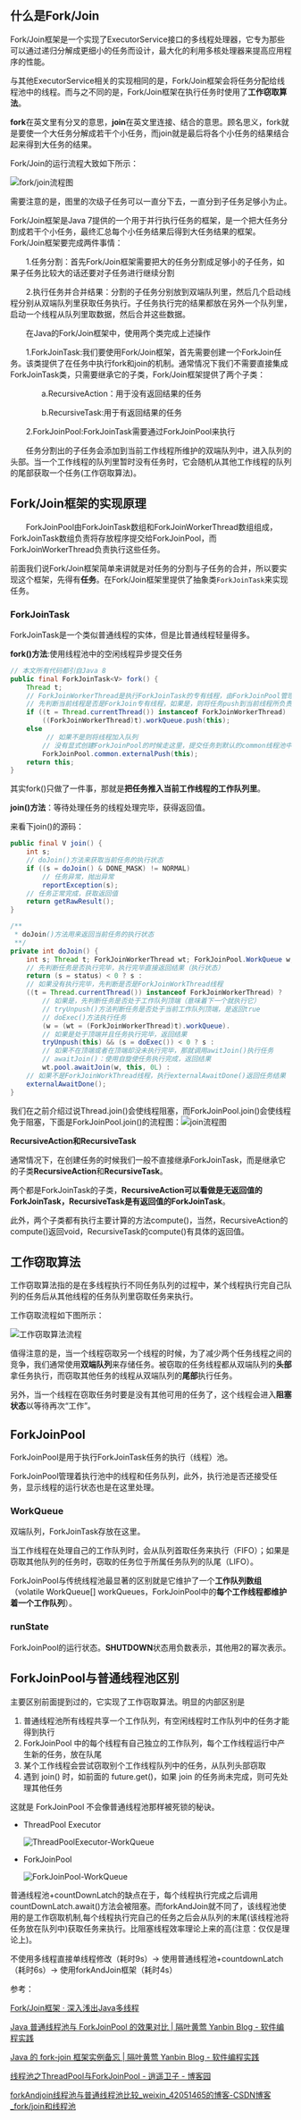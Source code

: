 ## 什么是Fork/Join

Fork/Join框架是一个实现了ExecutorService接口的多线程处理器，它专为那些可以通过递归分解成更细小的任务而设计，最大化的利用多核处理器来提高应用程序的性能。

与其他ExecutorService相关的实现相同的是，Fork/Join框架会将任务分配给线程池中的线程。而与之不同的是，Fork/Join框架在执行任务时使用了**工作窃取算法**。

**fork**在英文里有分叉的意思，**join**在英文里连接、结合的意思。顾名思义，fork就是要使一个大任务分解成若干个小任务，而join就是最后将各个小任务的结果结合起来得到大任务的结果。

Fork/Join的运行流程大致如下所示：

![fork/join流程图](http://concurrent.redspider.group/article/03/imgs/fork_join%E6%B5%81%E7%A8%8B%E5%9B%BE.png)

需要注意的是，图里的次级子任务可以一直分下去，一直分到子任务足够小为止。

Fork/Join框架是Java 7提供的一个用于并行执行任务的框架，是一个把大任务分割成若干个小任务，最终汇总每个小任务结果后得到大任务结果的框架。Fork/Join框架要完成两件事情：

　　1.任务分割：首先Fork/Join框架需要把大的任务分割成足够小的子任务，如果子任务比较大的话还要对子任务进行继续分割

　　2.执行任务并合并结果：分割的子任务分别放到双端队列里，然后几个启动线程分别从双端队列里获取任务执行。子任务执行完的结果都放在另外一个队列里，启动一个线程从队列里取数据，然后合并这些数据。

　　在Java的Fork/Join框架中，使用两个类完成上述操作

　　1.ForkJoinTask:我们要使用Fork/Join框架，首先需要创建一个ForkJoin任务。该类提供了在任务中执行fork和join的机制。通常情况下我们不需要直接集成ForkJoinTask类，只需要继承它的子类，Fork/Join框架提供了两个子类：

　　　　a.RecursiveAction：用于没有返回结果的任务

　　　　b.RecursiveTask:用于有返回结果的任务

　　2.ForkJoinPool:ForkJoinTask需要通过ForkJoinPool来执行

　　任务分割出的子任务会添加到当前工作线程所维护的双端队列中，进入队列的头部。当一个工作线程的队列里暂时没有任务时，它会随机从其他工作线程的队列的尾部获取一个任务(工作窃取算法)。

## Fork/Join框架的实现原理

　　ForkJoinPool由ForkJoinTask数组和ForkJoinWorkerThread数组组成，ForkJoinTask数组负责将存放程序提交给ForkJoinPool，而ForkJoinWorkerThread负责执行这些任务。

前面我们说Fork/Join框架简单来讲就是对任务的分割与子任务的合并，所以要实现这个框架，先得有**任务**。在Fork/Join框架里提供了抽象类`ForkJoinTask`来实现任务。

### ForkJoinTask

ForkJoinTask是一个类似普通线程的实体，但是比普通线程轻量得多。

**fork()方法**:使用线程池中的空闲线程异步提交任务

```java
// 本文所有代码都引自Java 8
public final ForkJoinTask<V> fork() {
    Thread t;
    // ForkJoinWorkerThread是执行ForkJoinTask的专有线程，由ForkJoinPool管理
    // 先判断当前线程是否是ForkJoin专有线程，如果是，则将任务push到当前线程所负责的队列里去
    if ((t = Thread.currentThread()) instanceof ForkJoinWorkerThread)
        ((ForkJoinWorkerThread)t).workQueue.push(this);
    else
         // 如果不是则将线程加入队列
        // 没有显式创建ForkJoinPool的时候走这里，提交任务到默认的common线程池中
        ForkJoinPool.common.externalPush(this);
    return this;
}
```

其实fork()只做了一件事，那就是**把任务推入当前工作线程的工作队列里**。

**join()方法**：等待处理任务的线程处理完毕，获得返回值。

来看下join()的源码：

```java
public final V join() {
    int s;
    // doJoin()方法来获取当前任务的执行状态
    if ((s = doJoin() & DONE_MASK) != NORMAL)
        // 任务异常，抛出异常
        reportException(s);
    // 任务正常完成，获取返回值
    return getRawResult();
}

/**
 * doJoin()方法用来返回当前任务的执行状态
 **/
private int doJoin() {
    int s; Thread t; ForkJoinWorkerThread wt; ForkJoinPool.WorkQueue w;
    // 先判断任务是否执行完毕，执行完毕直接返回结果（执行状态）
    return (s = status) < 0 ? s :
    // 如果没有执行完毕，先判断是否是ForkJoinWorkThread线程
    ((t = Thread.currentThread()) instanceof ForkJoinWorkerThread) ?
        // 如果是，先判断任务是否处于工作队列顶端（意味着下一个就执行它）
        // tryUnpush()方法判断任务是否处于当前工作队列顶端，是返回true
        // doExec()方法执行任务
        (w = (wt = (ForkJoinWorkerThread)t).workQueue).
        // 如果是处于顶端并且任务执行完毕，返回结果
        tryUnpush(this) && (s = doExec()) < 0 ? s :
        // 如果不在顶端或者在顶端却没未执行完毕，那就调用awitJoin()执行任务
        // awaitJoin()：使用自旋使任务执行完成，返回结果
        wt.pool.awaitJoin(w, this, 0L) :
    // 如果不是ForkJoinWorkThread线程，执行externalAwaitDone()返回任务结果
    externalAwaitDone();
}
```

我们在之前介绍过说Thread.join()会使线程阻塞，而ForkJoinPool.join()会使线程免于阻塞，下面是ForkJoinPool.join()的流程图：![join流程图](http://concurrent.redspider.group/article/03/imgs/join%E6%B5%81%E7%A8%8B%E5%9B%BE.png)

**RecursiveAction和RecursiveTask**

通常情况下，在创建任务的时候我们一般不直接继承ForkJoinTask，而是继承它的子类**RecursiveAction**和**RecursiveTask**。

两个都是ForkJoinTask的子类，**RecursiveAction可以看做是无返回值的ForkJoinTask，RecursiveTask是有返回值的ForkJoinTask**。

此外，两个子类都有执行主要计算的方法compute()，当然，RecursiveAction的compute()返回void，RecursiveTask的compute()有具体的返回值。

## 工作窃取算法

工作窃取算法指的是在多线程执行不同任务队列的过程中，某个线程执行完自己队列的任务后从其他线程的任务队列里窃取任务来执行。

工作窃取流程如下图所示：

![工作窃取算法流程](http://concurrent.redspider.group/article/03/imgs/%E5%B7%A5%E4%BD%9C%E7%AA%83%E5%8F%96%E7%AE%97%E6%B3%95%E8%BF%90%E8%A1%8C%E6%B5%81%E7%A8%8B%E5%9B%BE.png)

值得注意的是，当一个线程窃取另一个线程的时候，为了减少两个任务线程之间的竞争，我们通常使用**双端队列**来存储任务。被窃取的任务线程都从双端队列的**头部**拿任务执行，而窃取其他任务的线程从双端队列的**尾部**执行任务。

另外，当一个线程在窃取任务时要是没有其他可用的任务了，这个线程会进入**阻塞状态**以等待再次“工作”。



## ForkJoinPool

ForkJoinPool是用于执行ForkJoinTask任务的执行（线程）池。

ForkJoinPool管理着执行池中的线程和任务队列，此外，执行池是否还接受任务，显示线程的运行状态也是在这里处理。

###  WorkQueue

双端队列，ForkJoinTask存放在这里。

当工作线程在处理自己的工作队列时，会从队列首取任务来执行（FIFO）；如果是窃取其他队列的任务时，窃取的任务位于所属任务队列的队尾（LIFO）。

ForkJoinPool与传统线程池最显著的区别就是它维护了一个**工作队列数组**（volatile WorkQueue[] workQueues，ForkJoinPool中的**每个工作线程都维护着一个工作队列**）。

### runState

ForkJoinPool的运行状态。**SHUTDOWN**状态用负数表示，其他用2的幂次表示。

## ForkJoinPool与普通线程池区别

主要区别前面提到过的，它实现了工作窃取算法。明显的内部区别是

1. 普通线程池所有线程共享一个工作队列，有空闲线程时工作队列中的任务才能得到执行
2. ForkJoinPool 中的每个线程有自己独立的工作队列，每个工作线程运行中产生新的任务，放在队尾
3. 某个工作线程会尝试窃取别个工作线程队列中的任务，从队列头部窃取
4. 遇到 join() 时，如前面的 future.get()，如果 join 的任务尚未完成，则可先处理其他任务

这就是 ForkJoinPool 不会像普通线程池那样被死锁的秘诀。

- ThreadPool Executor

  ![ThreadPoolExecutor-WorkQueue](https://image-hosting-lan.oss-cn-beijing.aliyuncs.com/ThreadPoolExecutor-WorkQueue.png)

- ForkJoinPool

  ![ForkJoinPool-WorkQueue](https://image-hosting-lan.oss-cn-beijing.aliyuncs.com/ForkJoinPool-WorkQueue.png)

普通线程池+countDownLatch的缺点在于，每个线程执行完成之后调用countDownLatch.await()方法会被阻塞。而forkAndJoin就不同了，该线程池使用的是工作窃取机制,每个线程执行完自己的任务之后会从队列的末尾(该线程池将任务放在队列中)获取任务来执行。比阻塞线程效率理论上来的高(注意：仅仅是理论上)。

不使用多线程直接单线程修改（耗时9s）-> 使用普通线程池+countdownLatch（耗时6s）-> 使用forkAndJoin框架（耗时4s）



参考：

[Fork/Join框架 · 深入浅出Java多线程](http://concurrent.redspider.group/article/03/18.html)

[Java 普通线程池与 ForkJoinPool 的效果对比 \| 隔叶黄莺 Yanbin Blog \- 软件编程实践](https://yanbin.blog/common-threadpool-vs-forkjoinpool/#more-9556)

[Java 的 fork\-join 框架实例备忘 \| 隔叶黄莺 Yanbin Blog \- 软件编程实践](https://yanbin.blog/java-fork-join-framework-memo/)

[线程池之ThreadPool与ForkJoinPool \- 逍遥卫子 \- 博客园](https://www.cnblogs.com/xhw123xhw/p/10573206.html)

[forkAndjoin线程池与普通线程池比较\_weixin\_42051465的博客\-CSDN博客\_fork/join和线程池](https://blog.csdn.net/weixin_42051465/article/details/102054547)

